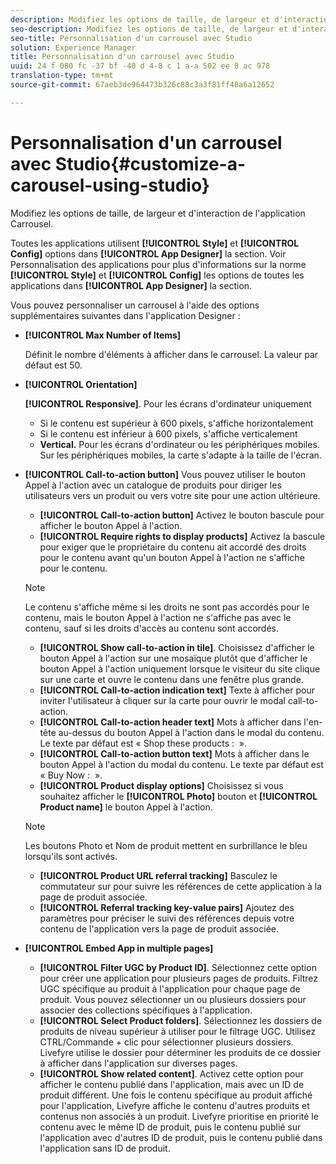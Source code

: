```yaml
---
description: Modifiez les options de taille, de largeur et d'interaction de l'application Carrousel.
seo-description: Modifiez les options de taille, de largeur et d'interaction de l'application Carrousel.
seo-title: Personnalisation d'un carrousel avec Studio
solution: Experience Manager
title: Personnalisation d'un carrousel avec Studio
uuid: 24 f 080 fc -37 bf -40 d 4-8 c 1 a-a 502 ee 8 ac 978
translation-type: tm+mt
source-git-commit: 67aeb3de964473b326c88c3a3f81ff48a6a12652

---
```



# Personnalisation d&#39;un carrousel avec Studio{#customize-a-carousel-using-studio}

Modifiez les options de taille, de largeur et d&#39;interaction de l&#39;application Carrousel.

Toutes les applications utilisent **[!UICONTROL Style]** et **[!UICONTROL Config]** options dans **[!UICONTROL App Designer]** la section. Voir Personnalisation des applications pour plus d&#39;informations sur la norme **[!UICONTROL Style]** et **[!UICONTROL Config]** les options de toutes les applications dans **[!UICONTROL App Designer]** la section.

Vous pouvez personnaliser un carrousel à l&#39;aide des options supplémentaires suivantes dans l&#39;application Designer :

* **[!UICONTROL Max Number of Items]**

   Définit le nombre d&#39;éléments à afficher dans le carrousel. La valeur par défaut est 50.

* **[!UICONTROL Orientation]**

   **[!UICONTROL Responsive]**. Pour les écrans d&#39;ordinateur uniquement

   * Si le contenu est supérieur à 600 pixels, s&#39;affiche horizontalement
   * Si le contenu est inférieur à 600 pixels, s&#39;affiche verticalement
   * **Vertical.** Pour les écrans d&#39;ordinateur ou les périphériques mobiles. Sur les périphériques mobiles, la carte s&#39;adapte à la taille de l&#39;écran.

* **[!UICONTROL Call-to-action button]** Vous pouvez utiliser le bouton Appel à l&#39;action avec un catalogue de produits pour diriger les utilisateurs vers un produit ou vers votre site pour une action ultérieure.

   * **[!UICONTROL Call-to-action button]** Activez le bouton bascule pour afficher le bouton Appel à l&#39;action.
   * **[!UICONTROL Require rights to display products]** Activez la bascule pour exiger que le propriétaire du contenu ait accordé des droits pour le contenu avant qu&#39;un bouton Appel à l&#39;action ne s&#39;affiche pour le contenu.
   >[!NOTE]
   >
   >Le contenu s&#39;affiche même si les droits ne sont pas accordés pour le contenu, mais le bouton Appel à l&#39;action ne s&#39;affiche pas avec le contenu, sauf si les droits d&#39;accès au contenu sont accordés.

   * **[!UICONTROL Show call-to-action in tile]**. Choisissez d&#39;afficher le bouton Appel à l&#39;action sur une mosaïque plutôt que d&#39;afficher le bouton Appel à l&#39;action uniquement lorsque le visiteur du site clique sur une carte et ouvre le contenu dans une fenêtre plus grande.
   * **[!UICONTROL Call-to-action indication text]** Texte à afficher pour inviter l&#39;utilisateur à cliquer sur la carte pour ouvrir le modal call-to-action.
   * **[!UICONTROL Call-to-action header text]** Mots à afficher dans l&#39;en-tête au-dessus du bouton Appel à l&#39;action dans le modal du contenu. Le texte par défaut est « Shop these products :  ».
   * **[!UICONTROL Call-to-action button text]** Mots à afficher dans le bouton Appel à l&#39;action du modal du contenu. Le texte par défaut est « Buy Now :  ».
   * **[!UICONTROL Product display options]** Choisissez si vous souhaitez afficher le **[!UICONTROL Photo]** bouton et **[!UICONTROL Product name]** le bouton Appel à l&#39;action.
   >[!NOTE]
   >
   >Les boutons Photo et Nom de produit mettent en surbrillance le bleu lorsqu&#39;ils sont activés.

   * **[!UICONTROL Product URL referral tracking]** Basculez le commutateur sur pour suivre les références de cette application à la page de produit associée.
   * **[!UICONTROL Referral tracking key-value pairs]** Ajoutez des paramètres pour préciser le suivi des références depuis votre contenu de l&#39;application vers la page de produit associée.



* **[!UICONTROL Embed App in multiple pages]**

   * **[!UICONTROL Filter UGC by Product ID]**. Sélectionnez cette option pour créer une application pour plusieurs pages de produits. Filtrez UGC spécifique au produit à l&#39;application pour chaque page de produit. Vous pouvez sélectionner un ou plusieurs dossiers pour associer des collections spécifiques à l&#39;application.
   * **[!UICONTROL Select Product folders]**. Sélectionnez les dossiers de produits de niveau supérieur à utiliser pour le filtrage UGC. Utilisez CTRL/Commande + clic pour sélectionner plusieurs dossiers. Livefyre utilise le dossier pour déterminer les produits de ce dossier à afficher dans l&#39;application sur diverses pages.
   * **[!UICONTROL Show related content]**. Activez cette option pour afficher le contenu publié dans l&#39;application, mais avec un ID de produit différent. Une fois le contenu spécifique au produit affiché pour l&#39;application, Livefyre affiche le contenu d&#39;autres produits et contenus non associés à un produit. Livefyre prioritise en priorité le contenu avec le même ID de produit, puis le contenu publié sur l&#39;application avec d&#39;autres ID de produit, puis le contenu publié dans l&#39;application sans ID de produit.
